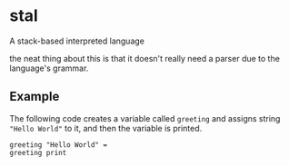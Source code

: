 # stal
A stack-based interpreted language

the neat thing about this is that it doesn't really need a parser due to the language's grammar.

## Example
The following code creates a variable called `greeting` and assigns string `"Hello World"` to it, and then the variable is printed.

```
greeting "Hello World" =
greeting print
```